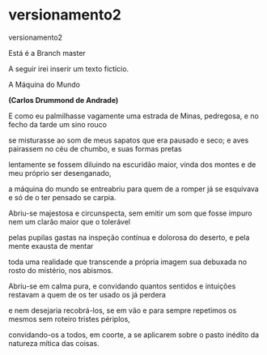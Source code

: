 # versionamento2
versionamento2

Está é a Branch master 

A seguir irei inserir um texto fictício.

A Máquina do Mundo

**(Carlos Drummond de Andrade)**

E como eu palmilhasse vagamente
uma estrada de Minas, pedregosa,
e no fecho da tarde um sino rouco

se misturasse ao som de meus sapatos
que era pausado e seco; e aves pairassem
no céu de chumbo, e suas formas pretas

lentamente se fossem diluindo
na escuridão maior, vinda dos montes
e de meu próprio ser desenganado,

a máquina do mundo se entreabriu
para quem de a romper já se esquivava
e só de o ter pensado se carpia.

Abriu-se majestosa e circunspecta,
sem emitir um som que fosse impuro
nem um clarão maior que o tolerável

pelas pupilas gastas na inspeção
contínua e dolorosa do deserto,
e pela mente exausta de mentar

toda uma realidade que transcende
a própria imagem sua debuxada
no rosto do mistério, nos abismos.

Abriu-se em calma pura, e convidando
quantos sentidos e intuições restavam
a quem de os ter usado os já perdera

e nem desejaria recobrá-los,
se em vão e para sempre repetimos
os mesmos sem roteiro tristes périplos,

convidando-os a todos, em coorte,
a se aplicarem sobre o pasto inédito
da natureza mítica das coisas.